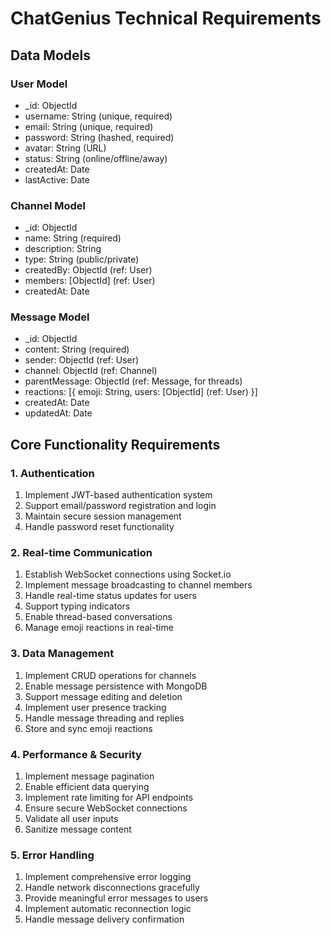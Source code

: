 # ChatGenius Technical Requirements

## Data Models

### User Model
- _id: ObjectId
- username: String (unique, required)
- email: String (unique, required)
- password: String (hashed, required)
- avatar: String (URL)
- status: String (online/offline/away)
- createdAt: Date
- lastActive: Date

### Channel Model
- _id: ObjectId
- name: String (required)
- description: String
- type: String (public/private)
- createdBy: ObjectId (ref: User)
- members: [ObjectId] (ref: User)
- createdAt: Date

### Message Model
- _id: ObjectId
- content: String (required)
- sender: ObjectId (ref: User)
- channel: ObjectId (ref: Channel)
- parentMessage: ObjectId (ref: Message, for threads)
- reactions: [{
    emoji: String,
    users: [ObjectId] (ref: User)
  }]
- createdAt: Date
- updatedAt: Date

## Core Functionality Requirements

### 1. Authentication
1. Implement JWT-based authentication system
2. Support email/password registration and login
3. Maintain secure session management
4. Handle password reset functionality

### 2. Real-time Communication
1. Establish WebSocket connections using Socket.io
2. Implement message broadcasting to channel members
3. Handle real-time status updates for users
4. Support typing indicators
5. Enable thread-based conversations
6. Manage emoji reactions in real-time

### 3. Data Management
1. Implement CRUD operations for channels
2. Enable message persistence with MongoDB
3. Support message editing and deletion
4. Implement user presence tracking
5. Handle message threading and replies
6. Store and sync emoji reactions

### 4. Performance & Security
1. Implement message pagination
2. Enable efficient data querying
3. Implement rate limiting for API endpoints
4. Ensure secure WebSocket connections
5. Validate all user inputs
6. Sanitize message content

### 5. Error Handling
1. Implement comprehensive error logging
2. Handle network disconnections gracefully
3. Provide meaningful error messages to users
4. Implement automatic reconnection logic
5. Handle message delivery confirmation
